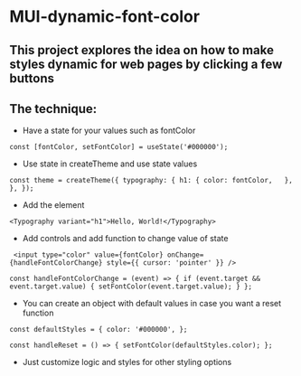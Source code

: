 # MUI-dynamic-font-color

## This project explores the idea on how to make styles dynamic for web pages by clicking a few buttons

## The technique:

- Have a state for your values such as fontColor

`const [fontColor, setFontColor] = useState('#000000');`

- Use state in createTheme and use state values

 `const theme = createTheme({
    typography: {
      h1: {
        color: fontColor,  
      },
    },
  });`

- Add the element

 `<Typography variant="h1">Hello, World!</Typography>`
 
- Add controls and add function to change value of state

` <input
                  type="color"
                  value={fontColor}
                  onChange={handleFontColorChange}
                  style={{ cursor: 'pointer' }}
                />`

`const handleFontColorChange = (event) => {
    if (event.target && event.target.value) {
      setFontColor(event.target.value);
    }
  };`
                
- You can create an object with default values in case you want a reset function

`const defaultStyles = {
  color: '#000000',
};`

`const handleReset = () => {
    setFontColor(defaultStyles.color);
  };`
  
- Just customize logic and styles for other styling options

